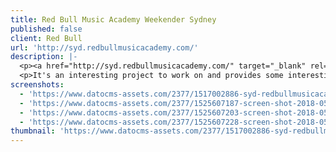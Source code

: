 ```yaml
---
title: Red Bull Music Academy Weekender Sydney
published: false
client: Red Bull
url: 'http://syd.redbullmusicacademy.com/'
description: |-
  <p><a href="http://syd.redbullmusicacademy.com/" target="_blank" rel="noopener">RBMA Sydney</a> is a once a year multi-day festival that brings a roster of unique artists to some great locations around Sydney. We design and build <a href="http://syd.redbullmusicacademy.com/" target="_blank" rel="noopener">the website</a> each year using Red Bull's creative and brand guidelines as well as link out to ticketing sites for purchase.</p>
  <p>It's an interesting project to work on and provides some interesting challenges with changing content and timings occuring right up until launch.</p>
screenshots:
  - 'https://www.datocms-assets.com/2377/1517002886-syd-redbullmusicacademy-com_.png?bg=10181c&crop=top&fit=fill&fm=pjpg&h=600&w=800'
  - 'https://www.datocms-assets.com/2377/1525607187-screen-shot-2018-05-06-at-9-46-12-pm.png?bg=10181c&crop=top&fit=fill&fm=pjpg&h=600&w=800'
  - 'https://www.datocms-assets.com/2377/1525607203-screen-shot-2018-05-06-at-9-45-38-pm.png?bg=10181c&crop=top&fit=fill&fm=pjpg&h=600&w=800'
  - 'https://www.datocms-assets.com/2377/1525607228-screen-shot-2018-05-06-at-9-45-06-pm.png?bg=10181c&crop=top&fit=fill&fm=pjpg&h=600&w=800'
thumbnail: 'https://www.datocms-assets.com/2377/1517002886-syd-redbullmusicacademy-com_.png?crop=top&fit=crop&fm=pjpg&h=50&w=50'
---
```


